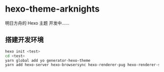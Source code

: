 # hexo-theme-arknights

明日方舟的 Hexo 主题
开发中……

## 搭建开发环境
```bash
hexo init <test>
cd <test>
yarn global add yo generator-hexo-theme
yarn add hexo-server hexo-browsersync hexo-renderer-pug hexo-renderer-sass  --dev
```